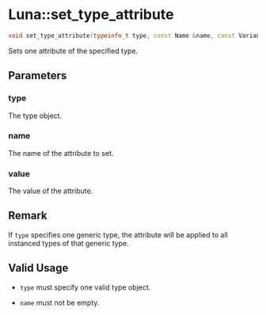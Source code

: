 # Luna::set_type_attribute

```c++
void set_type_attribute(typeinfo_t type, const Name &name, const Variant &value=Variant())
```

Sets one attribute of the specified type. 



## Parameters
### type
The type object. 

### name
The name of the attribute to set. 

### value
The value of the attribute. 

## Remark
If `type` specifies one generic type, the attribute will be applied to all instanced types of that generic type. 

## Valid Usage
* `type` must specify one valid type object.

* `name` must not be empty. 

